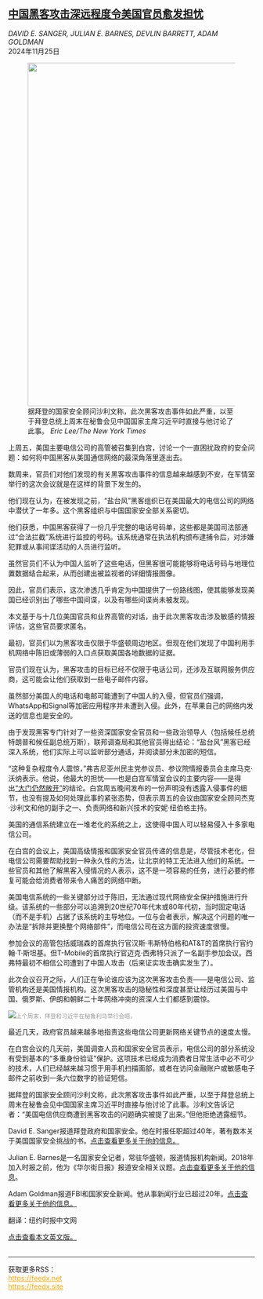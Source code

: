 <!--1732498622000-->
[中国黑客攻击深远程度令美国官员愈发担忧](https://cn.nytimes.com/world/20241125/chinese-hack-telecom-white-house/)
------

<address>DAVID E. SANGER, JULIAN E. BARNES, DEVLIN BARRETT, ADAM GOLDMAN</address><time pudate="2024-11-25 08:59:49" datetime="2024-11-25 08:59:49">2024年11月25日</time><figure><img src="https://images.weserv.nl/?url=static01.nyt.com/images/2024/11/22/multimedia/22dc-hack-cjqt/22dc-hack-cjqt-master1050.jpg" width="1050" height="700"><figcaption>据拜登的国家安全顾问沙利文称，此次黑客攻击事件如此严重，以至于拜登总统上周末在秘鲁会见中国国家主席习近平时直接与他讨论了此事。 <cite>Eric Lee/The New York Times</cite></figcaption></figure><section><p>上周五，美国主要电信公司的高管被召集到白宫，讨论一个一直困扰政府的安全问题：如何将中国黑客从美国通信网络的最深角落里逐出去。</p><p>数周来，官员们对他们发现的有关黑客攻击事件的信息越来越感到不安，在军情室举行的这次会议就是在这样的背景下发生的。</p><p>他们现在认为，在被发现之前，“盐台风”黑客组织已在美国最大的电信公司的网络中潜伏了一年多。这个黑客组织与中国国家安全部关系密切。</p><p>他们获悉，中国黑客获得了一份几乎完整的电话号码单，这些都是美国司法部通过“合法拦截”系统进行监控的号码。该系统通常在执法机构颁布逮捕令后，对涉嫌犯罪或从事间谍活动的人员进行监听。</p><p>虽然官员们不认为中国人监听了这些电话，但黑客很可能能够将电话号码与地理位置数据结合起来，从而创建出被监视者的详细情报图像。</p><p>因此，官员们表示，这次渗透几乎肯定为中国提供了一份路线图，使其能够发现美国已经识别出了哪些中国间谍，以及有哪些间谍尚未被发现。</p><p>本文基于与十几位美国官员和业界高管的对话，由于此次黑客攻击涉及敏感的情报评估，这些官员要求匿名。</p><p>最初，官员们以为黑客攻击仅限于华盛顿周边地区。但现在他们发现了中国利用手机网络中陈旧或薄弱的入口点获取美国各地数据的证据。</p><p>官员们现在认为，黑客攻击的目标已经不仅限于电话公司，还涉及互联网服务供应商，这可能会让他们获取到一些电子邮件内容。</p><p>虽然部分美国人的电话和电邮可能遭到了中国人的入侵，但官员们强调，WhatsApp和Signal等加密应用程序并未遭到入侵。此外，在苹果自己的网络内发送的信息也是安全的。</p><p>由于发现黑客专门针对了一些资深国家安全官员和一些政治领导人（包括候任总统特朗普和候任副总统万斯），联邦调查局和其他官员得出结论：“盐台风”黑客已经深入系统，他们实际上可以监听部分通话，并阅读部分未加密的短信。</p><p>“这种复杂程度令人震惊，”弗吉尼亚州民主党参议员、参议院情报委员会主席马克·沃纳表示。他说，他最大的担忧——也是白宫军情室会议的主要内容——是得出<a href="https://www.nytimes.com/2024/11/21/us/politics/china-hacking-telecommunications.html">“大门仍然敞开”</a>的结论。白宫周五晚间发布的一份声明没有透露入侵事件的细节，也没有提及如何处理此事的紧张态势，但表示周五的会议由国家安全顾问杰克·沙利文和他的副手之一、负责网络和新兴技术的安妮·纽伯格主持。</p><p>美国的通信系统建立在一堆老化的系统之上，这使得中国人可以轻易侵入十多家电信公司。</p><p>在白宫的会议上，美国高级情报和国家安全官员传递的信息是，尽管技术老化，但电信公司需要帮助找到一种永久性的方法，让北京的特工无法进入他们的系统。一些官员和其他了解黑客入侵情况的人表示，这不是一项容易的任务，进行必要的修复可能会给消费者带来令人痛苦的网络中断。</p><p>美国电信系统的一些关键部分过于陈旧，无法通过现代网络安全保护措施进行升级。该系统的一些部分可以追溯到20世纪70年代末或80年代初，当时固定电话（而不是手机）占据了该系统的主导地位。一位与会者表示，解决这个问题的唯一办法是“拆除并更换整个网络部件”，而电信公司在这方面的投资速度很慢。</p><p>参加会议的高管包括威瑞森的首席执行官汉斯·韦斯特伯格和AT&T的首席执行官约翰·T·斯坦基。但T-Mobile的首席执行官迈克·西弗特只派了一名副手参加会议。西弗特最初不相信公司遭到了中国人攻击（后来证实攻击确实发生了）。</p><p>此次会议召开之际，人们正在争论谁应该为这次黑客攻击负责——是电信公司、监管机构还是美国情报机构。这次黑客攻击的隐秘性和深度甚至让经历过美国与中国、俄罗斯、伊朗和朝鲜二十年网络冲突的资深人士们都感到震惊。</p><p><img src="https://images.weserv.nl/?url=static01.nyt.com/images/2024/11/22/multimedia/22dc-hack-lcjb/22dc-hack-lcjb-master1050.jpg"><small style="color: #999;">上个周末，拜登和习近平在秘鲁利马举行会晤。</small></p><p>最近几天，政府官员越来越多地指责这些电信公司更新网络关键节点的速度太慢。</p><p>在白宫会议的几天前，美国调查人员和国家安全官员表示，电信公司的部分系统没有受到基本的“多重身份验证”保护。这项技术已经成为消费者日常生活中必不可少的技术，人们已经越来越习惯于用手机扫描面部，或者在访问金融账户或敏感电子邮件之前收到一条六位数字的验证短信。</p><p>据拜登的国家安全顾问沙利文称，此次黑客攻击事件如此严重，以至于拜登总统上周末在秘鲁会见中国国家主席习近平时直接与他讨论了此事。沙利文告诉记者：“美国电信供应商遭到黑客攻击的问题确实被提了出来。”但他拒绝透露细节。</p></section><footer><p>David E. Sanger报道拜登政府和国家安全。他在时报任职超过40年，著有数本关于美国国家安全挑战的书。<a rel="nofollow" target="_blank" href="https://www.nytimes.com/by/david-e-sanger">点击查看更多关于他的信息。</a></p><p>Julian E. Barnes是一名国家安全记者，常驻华盛顿，报道情报机构新闻。2018年加入时报之前，他为《华尔街日报》报道安全相关议题。<a rel="nofollow" target="_blank" href="https://www.nytimes.com/by/julian-e-barnes">点击查看更多关于他的信息</a>。</p><p>Adam Goldman报道FBI和国家安全新闻。他从事新闻行业已超过20年。<a rel="nofollow" target="_blank" href="https://www.nytimes.com/by/adam-goldman">点击查看更多关于他的信息。</a></p><p>翻译：纽约时报中文网</p><a rel="nofollow" target="_blank" href="https://www.nytimes.com/2024/11/22/us/politics/chinese-hack-telecom-white-house.html">点击查看本文英文版。</a></footer><br><hr><div>获取更多RSS：<br><a href="https://feedx.net" style="color:orange" target="_blank">https://feedx.net</a> <br><a href="https://feedx.site" style="color:orange" target="_blank">https://feedx.site</a><br></div>
